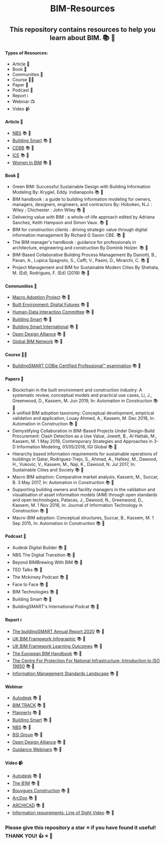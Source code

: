 <h1 align ="center"> BIM-Resources <h1>

<h2 align ="center"> This repository contains resources to help you learn about BIM. 📚 🌠 </h2>

#### Types of Resources:
- Article 📰
- Book 📖
- Communities 🤝
- Course 🧑‍🎓
- Paper 📑
- Podcast 🎵
- Report ℹ️
- Webinar 📺
- Video 📹
   
#### Article 📰
- [NBS](https://www.thenbs.com/knowledge/from-bs-1192-to-iso-19650-and-everything-in-between#:~:text=ISO%2019650%20is%20a%20series%20of%20international%20standards.,when%20building%20information%20modelling%20%28BIM%29%20is%20being%20used.) 📚 🌠
- [Building Smart](https://www.buildingsmart.org/resources/blog/) 📚 🌠
- [CDBB](https://www.cdbb.cam.ac.uk/BIM) 📚 🌠
- [ICE](https://ice.org.uk/knowledge-and-resources/information-sheet/what-is-bim) 📚 🌠
- [Women In BIM](https://womeninbim.org/insights/women-in-bim-talks-to-nick-hutchinson-about-gender-equality-in-the-construction-industry/) 📚 🌠

   
#### Book 📖
- Green BIM: Successful Sustainable Design with Building Information Modeling By: Krygiel, Eddy. Indianapolis 📚 🌠 
- BIM handbook : a guide to building information modeling for owners, managers, designers, engineers, and contractors By: Hoboken, N.J. : Wiley ; Chichester : John Wiley 📚 🌠 
- Delivering value with BIM : a whole-of-life approach edited by Adriana Sanchez, Keith Hampson and Simon Vaux. 📚 🌠 
- BIM for construction clients : driving strategic value through digital information management By Richard G Saxon CBE. 📚 🌠 
- The BIM manager's handbook : guidance for professionals in architecture, engineering and construction By Dominik Holzer. 📚 🌠 
- BIM-Based Collaborative Building Process Management By Daniotti, B., Pavan, A., Lupica Spagnolo, S., Caffi, V., Pasini, D., Mirarchi, C. 📚 🌠 
- Project Management and BIM for Sustainable Modern Cities By Shehata, M. (Ed), Rodrigues, F. (Ed) (2019) 📚 🌠 
   
#### Communities 🤝
- [Macro Adoption Project](https://bimexcellence.org/projects/macro-adoption/) 📚 🌠    
- [Built Environment: Digital Futures](https://www.northumbria.ac.uk/about-us/academic-departments/architecture-and-built-environment/research/built-environment-digital-futures/) 📚 🌠  
- [Human-Data Interaction Committee](https://ec-3.org/governance/technical-committees/human-data-interaction-committee/) 📚 🌠  
- [Building Smart](https://www.buildingsmart.org/community/)  📚 🌠 
- [Building Smart International](https://info.buildingsmart.org/benefits-page)  📚 🌠 
- [Open Design Alliance](https://www.opendesign.com/member-showcase)  📚 🌠 
- [Global BIM Network](https://www.globalbim.org/information-collection?f%5B0%5D=information_collection%3A355)  📚 🌠 
   
#### Course 🧑‍🎓
- [BuildingSMART COBie Certified Professional™ examination](https://cobie.buildingsmart.org/)  📚 🌠 
 
   
#### Papers 📑
- Blockchain in the built environment and construction industry: A systematic review, conceptual models and practical use cases, Li, J., Greenwood, D., Kassem, M. Jun 2019, In: Automation in Construction 📚 🌠 
- A unified BIM adoption taxonomy: Conceptual development, empirical validation and application, Louay Ahmed, A., Kassem, M. Dec 2018, In: Automation in Construction 📚 🌠 
- Demystifying Collaboration in BIM-Based Projects Under Design-Build Procurement: Clash Detection as a Use Value, Jowett, B., Al Hattab, M., Kassem, M. 1 May 2018, Contemporary Strategies and Approaches in 3-D Information Modeling, 01/05/2018, IGI Global 📚 🌠 
- Hierarchy based information requirements for sustainable operations of buildings in Qatar, Rodriguez-Trejo, S., Ahmad, A., Hafeez, M., Dawood, H., Vukovic, V., Kassem, M., Naji, K., Dawood, N. Jul 2017, In: Sustainable Cities and Society 📚 🌠 
- Macro BIM adoption: Comparative market analysis, Kassem, M., Succar, B. 3 May 2017, In: Automation in Construction 📚 🌠 
- Supporting building owners and facility managers in the validation and visualisation of asset information models (AIM) through open standards and open technologies, Patacas, J., Dawood, N., Greenwood, D., Kassem, M. 1 Nov 2016, In: Journal of Information Technology in Construction 📚 🌠 
- Macro-BIM adoption: Conceptual structures, Succar, B., Kassem, M. 1 Sep 2015, In: Automation in Construction 📚 🌠 
   
#### Podcast 🎵
- Audesk Digital Builder 📚 🌠   
- NBS The Digital Transition 📚 🌠   
- Beyond BIMBrewing With BIM 📚 🌠      
- TED Talks 📚 🌠   
- The Mckinsey Podcast 📚 🌠  
- Face to Face 📚 🌠   
- BIM Technologies 📚 🌠  
- Building Smart  📚 🌠 
- BuildingSMART's International Podcat 📚 🌠
   
#### Report ℹ️
- [The buildingSMART Annual Report 2020](https://publications.buildingsmart.org/the-buildingsmart-international-annual-report-2020.html) 📚 🌠 
- [UK BIM Framework Infographic](https://www.ukbimframework.org/wp-content/uploads/2021/08/UKBIMF-UKBIMF-XX-XX-IM-PT-000001-UKBIMFramework_Infographic.pdf) 📚 🌠 
- [UK BIM Framework Learning Outcomes](https://www.ukbimframework.org/wp-content/uploads/2021/08/UK-BIM-Framework-Learning-Outcomes_Edition1.pdf) 📚 🌠 
- [The European BIM Handbook](https://www.ukbimframework.org/wp-content/uploads/2019/10/EU_BIM_Task_Group_Handbook.pdf) 📚 🌠 
- [The Centre For Protection For National Infrastructure: Introduction to ISO 19650](https://www.cpni.gov.uk/system/files/documents/86/c3/CPNI%20-%20Introduction%20to%20BS%20EN%20ISO%2019650-5.pdf) 📚 🌠 
- [Information Management Standards Landscape](https://docs.google.com/spreadsheets/d/e/2PACX-1vQERmWfbTP5EryYvdonAoyCCC7IMcKlR-DioYUTKX_9xwqvaUaNhZZ1_CNFU3lpfS7sbkiZF_HyOwmo/pubhtml?gid=624145627&single=true) 📚 🌠 
   
#### Webinar   
 - [Autodesk](https://www.autodesk.co.uk/campaigns/bnl-nordics/bim360/webinarseries) 📚 🌠     
 - [BIM TRACK](https://bimtrack.co/resources/webinars) 📚 🌠  
 - [Plannerly](https://www.plannerly.com/wednesdays-with-plannerly/) 📚 🌠  
 - [Building Smart](https://www.buildingsmart.org/resources/webinars/) 📚 🌠  
 - [NBS](https://www.thenbs.com/events) 📚 🌠 
 - [BSI Group](https://www.bsigroup.com/en-GB/our-services/events/webinars/2020/bs-en-iso-19650-5-launch-event-and-uk-bim-framework-update/) 📚 🌠  
 - [Open Design Alliance](https://www.opendesign.com/webinars) 📚 🌠 
 - [Guidance Webinars](https://www.youtube.com/playlist?list=PL2I--FuEJX4hV4pM7VUnSC7sii4GrDaUm) 📚 🌠
   
#### Video 📹
- [Autodesk](https://www.youtube.com/watch?v=suNadRnHy-U) 📚 🌠  
- [The B1M](https://www.youtube.com/watch?v=s1yN-LMs_jU) 📚 🌠 
- [Bouygues Construction](https://www.youtube.com/watch?v=omaw1mdk9xg) 📚 🌠 
- [ArcDox](https://www.youtube.com/watch?v=bJTNhbVcBFk) 📚 🌠 
- [ARCHICAD](https://www.youtube.com/watch?v=5Qj9pI5us7o) 📚 🌠 
- [Information requirements: Line of Sight Video](https://www.ukbimframework.org/wp-content/uploads/2020/09/OIR-Line-of-Sight.mp4) 📚 🌠 
  
  
### Please give this repository a star ⭐ if you have found it useful! THANK YOU! 👍 ⭐ 🎁

